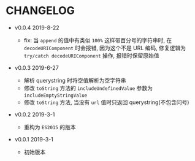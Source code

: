 # CHANGELOG

* v0.0.4 2019-8-22

  * fix: 当 `append` 的值中有类似 `100%` 这样带百分号的字符串时, 在 `decodeURIComponent` 时会报错, 因为这个不是 URL 编码, 修复逻辑为 `try/catch decodeURIComponent` 操作, 报错时保留原始值

* v0.0.3 2019-6-27

  * 解析 querystring 时将空值解析为空字符串
  * 修改 `toString` 方法的 `includeUndefinedValue` 参数为 `includeEmptyStringValue`
  * 修改 `toString` 方法, 当没有 `url` 值时只返回 querystring(不包含问号)

* v0.0.2 2019-3-1

  * 重构为 `ES2015` 的版本

* v0.0.1 2019-3-1

  * 初始版本
